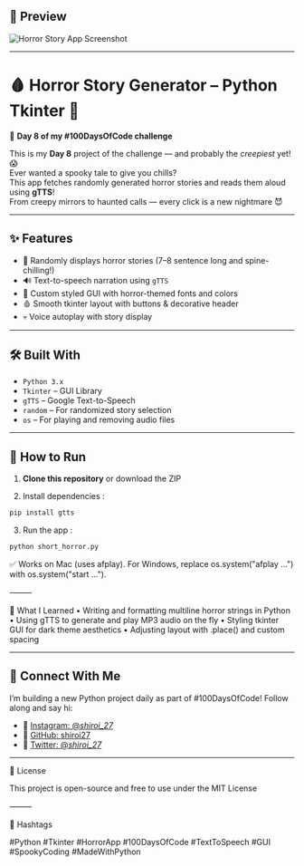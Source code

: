 ## 📸 Preview  

![Horror Story App Screenshot](https://github.com/user-attachments/assets/3e96177c-93a4-469d-a01b-8a0787253803)


---

# 🩸 Horror Story Generator – Python Tkinter 👻  
🚀 **Day 8 of my #100DaysOfCode challenge**

This is my **Day 8** project of the challenge — and probably the *creepiest* yet! 😱  
Ever wanted a spooky tale to give you chills?  
This app fetches randomly generated horror stories and reads them aloud using **gTTS**!  
From creepy mirrors to haunted calls — every click is a new nightmare 😈

---

## ✨ Features  
- 🧠 Randomly displays horror stories (7–8 sentence long and spine-chilling!)  
- 🔊 Text-to-speech narration using `gTTS`  
- 🧾 Custom styled GUI with horror-themed fonts and colors  
- 🩸 Smooth tkinter layout with buttons & decorative header  
- 💀 Voice autoplay with story display

---

## 🛠️ Built With  
- `Python 3.x`  
- `Tkinter` – GUI Library  
- `gTTS` – Google Text-to-Speech  
- `random` – For randomized story selection  
- `os` – For playing and removing audio files

---

## 🚀 How to Run

1. **Clone this repository** or download the ZIP
   
2. Install dependencies :
   
```bash
pip install gtts
```
3. Run the app :
   
```bash
python short_horror.py
```

✅ Works on Mac (uses afplay). For Windows, replace os.system("afplay ...") with os.system("start ...").

⸻

🧠 What I Learned
	•	Writing and formatting multiline horror strings in Python
	•	Using gTTS to generate and play MP3 audio on the fly
	•	Styling tkinter GUI for dark theme aesthetics
	•	Adjusting layout with .place() and custom spacing

---

## 🤝 Connect With Me

I’m building a new Python project daily as part of #100DaysOfCode!
Follow along and say hi:

* 🐍 [Instagram: @*shiroi\_27*](https://instagram.com/_shiroi_27_)
* 💼 [GitHub: shiroi27](https://github.com/shiroi27)
* 🔦 [Twitter: @*shiroi\_27*](https://twitter.com/_shiroi_27_)

---

📜 License

This project is open-source and free to use under the MIT License

⸻

📌 Hashtags

#Python #Tkinter #HorrorApp #100DaysOfCode #TextToSpeech #GUI #SpookyCoding #MadeWithPython
